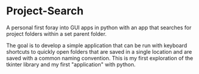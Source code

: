 # Project-Search
A personal first foray into GUI apps in python with an app that searches for project folders within a set parent folder. 

The goal is to develop a simple application that can be run with keyboard shortcuts to quickly open folders that are saved in a single location and are saved with a common naming convention. This is my first exploration of the tkinter library and my first "application" with python.
